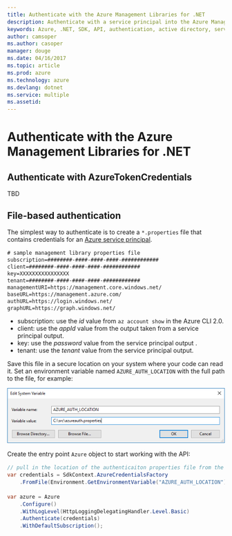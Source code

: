 ```yaml
---
title: Authenticate with the Azure Management Libraries for .NET
description: Authenticate with a service principal into the Azure Management Libraries for .NET
keywords: Azure, .NET, SDK, API, authentication, active directory, service principal
author: camsoper
ms.author: casoper
manager: douge
ms.date: 04/16/2017
ms.topic: article
ms.prod: azure
ms.technology: azure
ms.devlang: dotnet
ms.service: multiple
ms.assetid: 
---
```


# Authenticate with the Azure Management Libraries for .NET

## Authenticate with AzureTokenCredentials

TBD

## File-based authentication

The simplest way to authenticate is to create a `*.properties` file that contains credentials for an [Azure service principal](/azure/active-directory/develop/active-directory-application-objects).

```text
# sample management library properties file
subscription=########-####-####-####-############
client=########-####-####-####-############
key=XXXXXXXXXXXXXXXX
tenant=########-####-####-####-############
managementURI=https://management.core.windows.net/
baseURL=https://management.azure.com/
authURL=https://login.windows.net/
graphURL=https://graph.windows.net/
```

- subscription: use the *id* value from `az account show` in the Azure CLI 2.0.
- client: use the *appId* value from the output taken from a service principal output.
- key: use the *password* value from the service principal output .
- tenant: use the *tenant* value from the service principal output.

Save this file in a secure location on your system where your code can read it. Set an environment variable named `AZURE_AUTH_LOCATION` with the full path to the file, for example:

![System environment variable dialog](media/dotnet-sdk-azure-authenticate/environment-var.png)

Create the entry point `Azure` object to start working with the API:

```csharp
// pull in the location of the authenticaiton properties file from the environment 
var credentials = SdkContext.AzureCredentialsFactory
    .FromFile(Environment.GetEnvironmentVariable("AZURE_AUTH_LOCATION"));

var azure = Azure
    .Configure()
    .WithLogLevel(HttpLoggingDelegatingHandler.Level.Basic)
    .Authenticate(credentials)
    .WithDefaultSubscription();
```